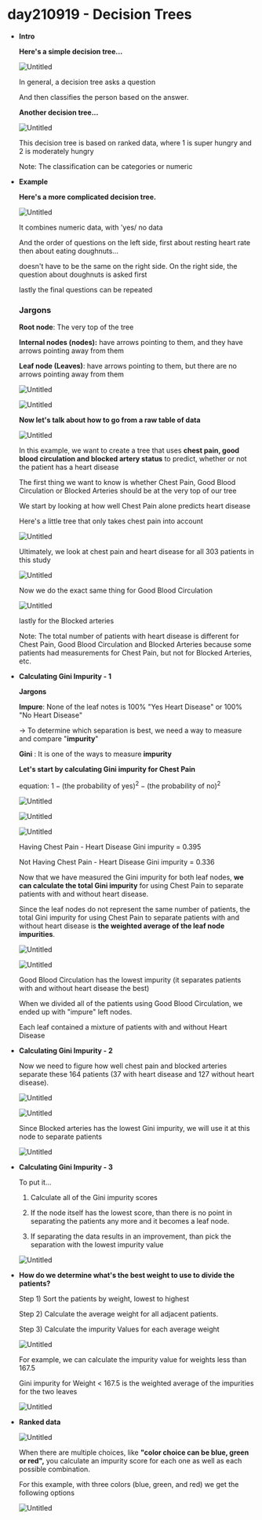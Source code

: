 # day210919 - Decision Trees

- **Intro**

    **Here's a simple decision tree...**

    ![Untitled](day210919%20-%20Decision%20Trees%209a70b23b9d254836ae541a150dbc2756/Untitled.png)

    In general, a decision tree asks a question

    And then classifies the person based on the answer.

    **Another decision tree...**

    ![Untitled](day210919%20-%20Decision%20Trees%209a70b23b9d254836ae541a150dbc2756/Untitled%201.png)

    This decision tree is based on ranked data, where 1 is super hungry and 2 is moderately hungry

    Note: The classification can be categories or numeric

- **Example**

    **Here's a more complicated decision tree.**

    ![Untitled](day210919%20-%20Decision%20Trees%209a70b23b9d254836ae541a150dbc2756/Untitled%202.png)

    It combines numeric data, with 'yes/ no data

    And the order of questions on the left side, first about resting heart rate then about eating doughnuts...

    doesn't have to be the same on the right side. On the right side, the question about doughnuts is asked first

    lastly the final questions can be repeated

    ### **Jargons**

    **Root node**: The very top of the tree

    **Internal nodes (nodes):** have arrows pointing to them, and they have arrows pointing away from    them

    **Leaf node (Leaves)**: have arrows pointing to them, but there are no arrows pointing away from them

    ![Untitled](day210919%20-%20Decision%20Trees%209a70b23b9d254836ae541a150dbc2756/Untitled%203.png)

    ![Untitled](day210919%20-%20Decision%20Trees%209a70b23b9d254836ae541a150dbc2756/Untitled%204.png)

    **Now let's talk about how to go from a raw table of data**

    ![Untitled](day210919%20-%20Decision%20Trees%209a70b23b9d254836ae541a150dbc2756/Untitled%205.png)

    In this example, we want to create a tree that uses **chest pain, good blood circulation and blocked artery status** to predict, whether or not the patient has a heart disease

    The first thing we want to know is whether Chest Pain, Good Blood Circulation or Blocked Arteries should be at the very top of our tree

    We start by looking at how well Chest Pain alone predicts heart disease

    Here's a little tree that only takes chest pain into account

    ![Untitled](day210919%20-%20Decision%20Trees%209a70b23b9d254836ae541a150dbc2756/Untitled%206.png)

    Ultimately, we look at chest pain and heart disease for all 303 patients in this study

    ![Untitled](day210919%20-%20Decision%20Trees%209a70b23b9d254836ae541a150dbc2756/Untitled%207.png)

    Now we do the exact same thing for Good Blood Circulation

    ![Untitled](day210919%20-%20Decision%20Trees%209a70b23b9d254836ae541a150dbc2756/Untitled%208.png)

    lastly for the Blocked arteries

    Note: The total number of patients with heart disease is different for Chest Pain, Good Blood Circulation and Blocked Arteries because some patients had measurements for Chest Pain, but not for Blocked Arteries, etc.

- **Calculating Gini Impurity - 1**

    **Jargons**

    **Impure**: None of the leaf notes is 100% "Yes Heart Disease" or 100% "No Heart Disease"

    → To determine which separation is best, we need a way to measure and compare "**impurity**"

    **Gini** : It is one of the ways to measure **impurity**

    **Let's start by calculating Gini impurity for Chest Pain**

    equation: $1 - \text{(the probability of yes)}^2 - \text{(the probability of no)}^2$

    ![Untitled](day210919%20-%20Decision%20Trees%209a70b23b9d254836ae541a150dbc2756/Untitled%209.png)

    ![Untitled](day210919%20-%20Decision%20Trees%209a70b23b9d254836ae541a150dbc2756/Untitled%2010.png)

    ![Untitled](day210919%20-%20Decision%20Trees%209a70b23b9d254836ae541a150dbc2756/Untitled%2011.png)

    Having Chest Pain - Heart Disease Gini impurity = 0.395

    Not Having Chest Pain - Heart Disease Gini impurity = 0.336

    Now that we have measured the Gini impurity for both leaf nodes, **we can calculate the total Gini impurity** for using Chest Pain to separate patients with and without heart disease.

    Since the leaf nodes do not represent the same number of patients, the total Gini impurity for using Chest Pain to separate patients with and without heart disease is **the weighted average of the leaf node impurities**.

    ![Untitled](day210919%20-%20Decision%20Trees%209a70b23b9d254836ae541a150dbc2756/Untitled%2012.png)

    ![Untitled](day210919%20-%20Decision%20Trees%209a70b23b9d254836ae541a150dbc2756/Untitled%2013.png)

    Good Blood Circulation has the lowest impurity (it separates patients with and without heart disease the best)

    When we divided all of the patients using Good Blood Circulation, we ended up with "impure" left nodes.

    Each leaf contained a mixture of patients with and without Heart Disease

- **Calculating Gini Impurity - 2**

    Now we need to figure how well chest pain and blocked arteries separate these 164 patients (37 with heart disease and 127 without heart disease).

    ![Untitled](day210919%20-%20Decision%20Trees%209a70b23b9d254836ae541a150dbc2756/Untitled%2014.png)

    ![Untitled](day210919%20-%20Decision%20Trees%209a70b23b9d254836ae541a150dbc2756/Untitled%2015.png)

    Since Blocked arteries has the lowest Gini impurity, we will use it at this node to separate patients

    ![Untitled](day210919%20-%20Decision%20Trees%209a70b23b9d254836ae541a150dbc2756/Untitled%2016.png)

- **Calculating Gini Impurity - 3**

    To put it...

    1) Calculate all of the Gini impurity scores

    2) If the node itself has the lowest score, than there is no point in separating the patients any more and it becomes a leaf node.

    3) If separating the data results in an improvement, than pick the separation with the lowest impurity value

    ![Untitled](day210919%20-%20Decision%20Trees%209a70b23b9d254836ae541a150dbc2756/Untitled%2017.png)

- **How do we determine what's the best weight to use to divide the patients?**

    Step 1) Sort the patients by weight, lowest to highest

    Step 2) Calculate the average weight for all adjacent patients.

    Step 3) Calculate the impurity Values for each average weight

    ![Untitled](day210919%20-%20Decision%20Trees%209a70b23b9d254836ae541a150dbc2756/Untitled%2018.png)

    For example, we can calculate the impurity value for weights less than 167.5

    Gini impurity for Weight < 167.5 is the weighted average of the impurities for the two leaves

    ![Untitled](day210919%20-%20Decision%20Trees%209a70b23b9d254836ae541a150dbc2756/Untitled%2019.png)

- **Ranked data**

    ![Untitled](day210919%20-%20Decision%20Trees%209a70b23b9d254836ae541a150dbc2756/Untitled%2020.png)

    When there are multiple choices, like **"color choice can be blue, green or red",** you calculate an impurity score for each one as well as each possible combination.

    For this example, with three colors (blue, green, and red) we get the following options

    ![Untitled](day210919%20-%20Decision%20Trees%209a70b23b9d254836ae541a150dbc2756/Untitled%2021.png)